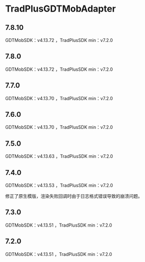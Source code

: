 # TradPlusGDTMobAdapter

## 7.8.10

GDTMobSDK：v4.13.72 ，TradPlusSDK min：v7.2.0

## 7.8.0

GDTMobSDK：v4.13.72 ，TradPlusSDK min：v7.2.0

## 7.7.0

GDTMobSDK：v4.13.70 ，TradPlusSDK min：v7.2.0

## 7.6.0

GDTMobSDK：v4.13.70 ，TradPlusSDK min：v7.2.0

## 7.5.0

GDTMobSDK：v4.13.63 ，TradPlusSDK min：v7.2.0

## 7.4.0

GDTMobSDK：v4.13.53 ，TradPlusSDK min：v7.2.0

修正了原生模版，渲染失败回调时由于日志格式错误导致的崩溃问题。

## 7.3.0

GDTMobSDK：v4.13.51 ，TradPlusSDK min：v7.2.0

## 7.2.0

GDTMobSDK：v4.13.51 ，TradPlusSDK min：v7.2.0